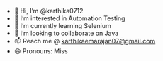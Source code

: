 - 👋 Hi, I’m @karthika0712
- 👀 I’m interested in Automation Testing
- 🌱 I’m currently learning Selenium 
- 💞️ I’m looking to collaborate on Java
- 📫 Reach me @ karthikaemarajan07@gmail.com
- 😄 Pronouns: Miss

<!---
karthika0712/karthika0712 is a ✨ special ✨ repository because its `README.md` (this file) appears on your GitHub profile.
You can click the Preview link to take a look at your changes.
--->
